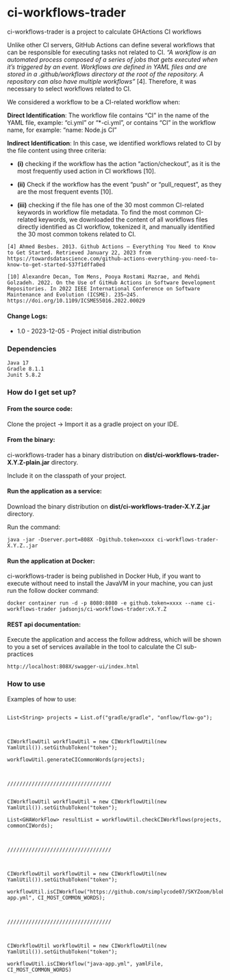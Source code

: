 # ci-workflows-trader
ci-workflows-trader is a project to calculate GHActions CI workflows

Unlike other CI servers, GitHub Actions can define several workflows that can be responsible for executing tasks not related to CI. *“A workflow is an automated process composed of a series of jobs that gets executed when it’s triggered by an event. Workflows are defined in YAML files and are stored in a .github/workflows directory at the root of the repository. A repository can also have multiple workflows”* [4]. 
Therefore, it was necessary to select workflows related to CI.

We considered a workflow to be a CI-related workflow when:

**Direct Identification**: The workflow file contains “CI” in the name of the YAML file, example: “ci.yml” or “\*-ci.yml”, or contains “CI” in the workflow name, for example: “name: Node.js CI”

**Indirect Identification**: In this case, we identified workflows related to CI by the file content using three criteria: 

 * **(i)** checking if the workflow has the action “action/checkout”, as it is the most frequently used action in CI workflows [10].
            
 * **(ii)** Check if the workflow has the event “push” or “pull_request”, as they are the most frequent events [10].
            
 * **(iii)** checking if the file has one of the 30 most common CI-related keywords in workflow file metadata. To find the most common CI-related keywords, we downloaded the content of all workflows files directly identified as CI workflow, tokenized it, and manually identified the 30 most common tokens related to CI.




`[4] Ahmed Besbes. 2013. Github Actions — Everything You Need to Know to Get Started. Retrieved January 22, 2023 from https://towardsdatascience.com/github-actions-everything-you-need-to-know-to-get-started-537f1dffa0ed`

`[10] Alexandre Decan, Tom Mens, Pooya Rostami Mazrae, and Mehdi Golzadeh. 2022. On the Use of GitHub Actions in Software Development Repositories. In 2022 IEEE International Conference on Software Maintenance and Evolution (ICSME). 235–245. https://doi.org/10.1109/ICSME55016.2022.00029`


#### Change Logs:

- 1.0 - 2023-12-05 - Project initial distribution


### Dependencies

    Java 17
    Gradle 8.1.1
    Junit 5.8.2

### How do I get set up?

#### From the source code:

Clone the project -> Import it as a gradle project on your IDE.


#### From the binary:

ci-workflows-trader has a binary distribution on **dist/ci-workflows-trader-X.Y.Z-plain.jar** directory.

Include it on the classpath of your project.


#### Run the application as a service:

Download the binary distribution on **dist/ci-workflows-trader-X.Y.Z.jar** directory.

Run the command:

    java -jar -Dserver.port=808X -Dgithub.token=xxxx ci-workflows-trader-X.Y.Z..jar


#### Run the application at Docker:

ci-workflows-trader is being published in Docker Hub, if you want to execute without need to install
the JavaVM in your machine, you can just run the follow docker command:

    docker container run -d -p 8080:8080 -e github.token=xxxx --name ci-workflows-trader jadsonjs/ci-workflows-trader:vX.Y.Z


#### REST api documentation:

Execute the application and access the follow address, which will be shown to you a set of services available in the tool to calculate the CI sub-practices


    http://localhost:808X/swagger-ui/index.html


### How to use

Examples of how to use:

```

List<String> projects = List.of("gradle/gradle", "onflow/flow-go");



CIWorkflowUtil workflowUtil = new CIWorkflowUtil(new YamlUtil()).setGithubToken("token");

workflowUtil.generateCICommonWords(projects);



//////////////////////////////////


CIWorkflowUtil workflowUtil = new CIWorkflowUtil(new YamlUtil()).setGithubToken("token");

List<GHAWorkFlow> resultList = workflowUtil.checkCIWorkflows(projects, commonCIWords);



//////////////////////////////////



CIWorkflowUtil workflowUtil = new CIWorkflowUtil(new YamlUtil()).setGithubToken("token");

workflowUtil.isCIWorkflow("https://github.com/simplycode07/SKYZoom/blob/master/.github/workflows/python-app.yml", CI_MOST_COMMON_WORDS);



//////////////////////////////////



CIWorkflowUtil workflowUtil = new CIWorkflowUtil(new YamlUtil()).setGithubToken("token");

workflowUtil.isCIWorkflow("java-app.yml", yamlFile, CI_MOST_COMMON_WORDS)





```

